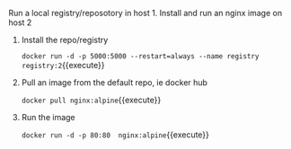Run a local registry/reposotory in host 1. Install and run an nginx image on host 2

1. Install the repo/registry 
    
    `docker run -d -p 5000:5000 --restart=always --name registry registry:2`{{execute}}

2. Pull an image from the default repo, ie docker hub

    `docker pull nginx:alpine`{{execute}}

3. Run the image

    `docker run -d -p 80:80  nginx:alpine`{{execute}}
   

